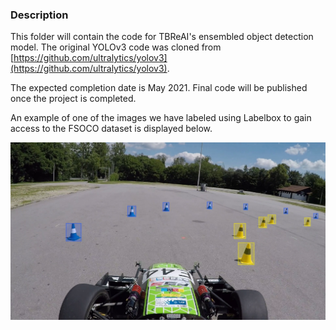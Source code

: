
### Description

This folder will contain the code for TBReAI's ensembled object detection model. The original YOLOv3 code was cloned from [https://github.com/ultralytics/yolov3](https://github.com/ultralytics/yolov3).

The expected completion date is May 2021. Final code will be published once the project is completed.

An example of one of the images we have labeled using Labelbox to gain access to the FSOCO dataset is displayed below.

![alt text](https://github.com/TBReAI/TBReAI21-Perception/blob/main/TBRe-YOLOv3/images/tbre_00001.png "Label image")
